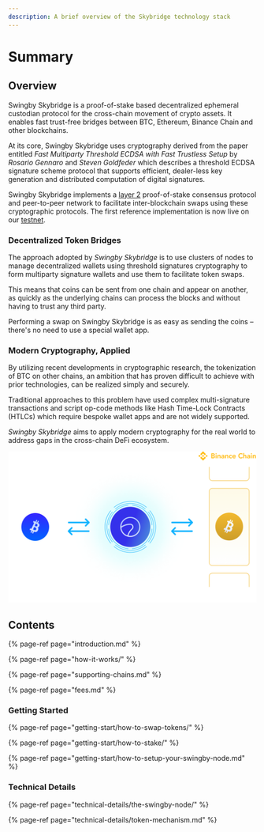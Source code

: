 ```yaml
---
description: A brief overview of the Skybridge technology stack
---
```


# Summary

## Overview

Swingby Skybridge is a proof-of-stake based decentralized ephemeral custodian protocol for the cross-chain movement of crypto assets. It enables fast trust-free bridges between BTC, Ethereum, Binance Chain and other blockchains.

At its core, Swingby Skybridge uses cryptography derived from the paper entitled _Fast Multiparty Threshold ECDSA with Fast Trustless Setup_ by _Rosario Gennaro_ and _Steven Goldfeder_ which describes a threshold ECDSA signature scheme protocol that supports efficient, dealer-less key generation and distributed computation of digital signatures.

Swingby Skybridge implements a [layer 2](https://www.binance.vision/glossary/layer-2) proof-of-stake consensus protocol and peer-to-peer network to facilitate inter-blockchain swaps using these cryptographic protocols. The first reference implementation is now live on our [testnet](https://bridge-testnet.swingby.network).

### Decentralized Token Bridges

The approach adopted by _Swingby Skybridge_ is to use clusters of nodes to manage decentralized wallets using threshold signatures cryptography to form multiparty signature wallets and use them to facilitate token swaps.

This means that coins can be sent from one chain and appear on another, as quickly as the underlying chains can process the blocks and without having to trust any third party.

Performing a swap on Swingby Skybridge is as easy as sending the coins – there's no need to use a special wallet app.

### **Modern Cryptography, Applied**

By utilizing recent developments in cryptographic research, the tokenization of BTC on other chains, an ambition that has proven difficult to achieve with prior technologies, can be realized simply and securely.

Traditional approaches to this problem have used complex multi-signature transactions and script op-code methods like Hash Time-Lock Contracts \(HTLCs\) which require bespoke wallet apps and are not widely supported. 

_Swingby Skybridge_ aims to apply modern cryptography for the real world to address gaps in the cross-chain DeFi ecosystem.

![BTC token on the Binance Chain](.gitbook/assets/img_skybridge.png)

## Contents

{% page-ref page="introduction.md" %}

{% page-ref page="how-it-works/" %}

{% page-ref page="supporting-chains.md" %}

{% page-ref page="fees.md" %}

### Getting Started

{% page-ref page="getting-start/how-to-swap-tokens/" %}

{% page-ref page="getting-start/how-to-stake/" %}

{% page-ref page="getting-start/how-to-setup-your-swingby-node.md" %}

### Technical Details

{% page-ref page="technical-details/the-swingby-node/" %}

{% page-ref page="technical-details/token-mechanism.md" %}





